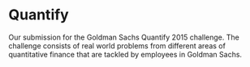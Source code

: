 # Quantify

Our submission for the Goldman Sachs Quantify 2015 challenge. The challenge consists of real world problems from different areas of quantitative finance that are tackled by employees in Goldman Sachs.
